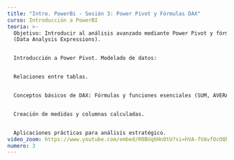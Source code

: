 ```yaml
---
title: "Intro. PowerBi - Sesión 3: Power Pivot y Fórmulas DAX"
curso: Introducción a PowerBI
teoria: >-
  Objetivo: Introducir al análisis avanzado mediante Power Pivot y fórmulas DAX
  (Data Analysis Expressions). 


  Introducción a Power Pivot. Modelado de datos: 


  Relaciones entre tablas. 


  Conceptos básicos de DAX: Fórmulas y funciones esenciales (SUM, AVERAGE, CALCULATE). 


  Creación de medidas y columnas calculadas. 


  Aplicaciones prácticas para análisis estratégico.
video_zoom: https://www.youtube.com/embed/R0BUq6HnOtU?si=hVA-fVAvfOcOQhxd
numero: 3
---
```


